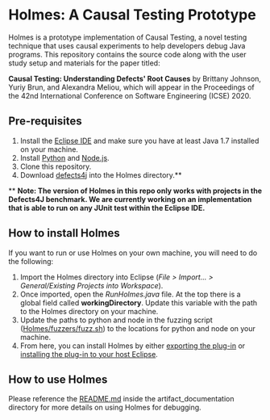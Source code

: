 # Holmes: A Causal Testing Prototype
Holmes is a prototype implementation of Causal Testing, a novel testing technique that uses causal experiments to help developers debug Java programs. This repository contains the source code along with the user study setup and materials for the paper titled:

**Causal Testing: Understanding Defects' Root Causes** by Brittany Johnson, Yuriy Brun, and Alexandra Meliou, which will appear in the Proceedings of the 42nd International Conference on Software Engineering (ICSE) 2020.

## Pre-requisites

1. Install the [Eclipse IDE](https://www.eclipse.org/eclipseide/) and make sure you have at least Java 1.7 installed on your machine.
2. Install [Python](https://www.python.org/) and [Node.js](https://nodejs.org/en/).
3. Clone this repository.
4. Download [defects4j](https://github.com/rjust/defects4j) into the Holmes directory.**

** **Note: The version of Holmes in this repo only works with projects in the Defects4J benchmark. We are currently working on an implementation that is able to run on any JUnit test within the Eclipse IDE.**

## How to install Holmes

If you want to run or use Holmes on your own machine, you will need to do the following:

1. Import the Holmes directory into Eclipse (*File > Import... > General/Existing Projects into Workspace*).
2. Once imported, open the *RunHolmes.java* file. At the top there is a global field called **workingDirectory**. Update this variable with the path to the Holmes directory on your machine.
3. Update the paths to python and node in the fuzzing script ([Holmes/fuzzers/fuzz.sh](https://github.com/LASER-UMASS/CausalTesting-Artifact_ICSE20/blob/master/Holmes/fuzzers/fuzz.sh)) to the locations for python and node on your machine.
4. From here, you can install Holmes by either [exporting the plug-in](https://help.eclipse.org/2019-12/index.jsp?topic=%2Forg.eclipse.pde.doc.user%2Fguide%2Ftools%2Fexport_wizards%2Fexport_plugins.htm) or [installing the plug-in to your host Eclipse](https://help.eclipse.org/2019-12/index.jsp?topic=%2Forg.eclipse.pde.doc.user%2Fguide%2Ftools%2Fexport_wizards%2Fexport_plugins.htm). 

## How to use Holmes

Please reference the [README.md](https://github.com/LASER-UMASS/CausalTesting-Artifact_ICSE20/tree/master/artifact_documentation) inside the artifact_documentation directory for more details on using Holmes for debugging.
